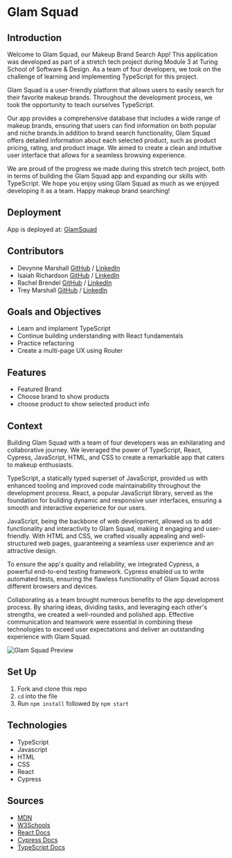 # Glam Squad

## Introduction
Welcome to Glam Squad, our Makeup Brand Search App! This application was developed as part of a stretch tech project during Module 3 at Turing School of Software & Design. As a team of four developers, we took on the challenge of learning and implementing TypeScript for this project.

Glam Squad is a user-friendly platform that allows users to easily search for their favorite makeup brands. Throughout the development process, we took the opportunity to teach ourselves TypeScript.

Our app provides a comprehensive database that includes a wide range of makeup brands, ensuring that users can find information on both popular and niche brands.In addition to brand search functionality, Glam Squad offers detailed information about each selected product, such as product pricing, rating, and product image. We aimed to create a clean and intuitive user interface that allows for a seamless browsing experience.

We are proud of the progress we made during this stretch tech project, both in terms of building the Glam Squad app and expanding our skills with TypeScript. We hope you enjoy using Glam Squad as much as we enjoyed developing it as a team. Happy makeup brand searching!

## Deployment

App is deployed at: [GlamSquad](glam-squad.vercel.app)

## Contributors
  - Devynne Marshall [GitHub](https://github.com/Devynnem) / [LinkedIn](https://www.linkedin.com/in/devynnemarshall/)
  - Isaiah Richardson [GitHub](https://github.com/CapCinematic) / [LinkedIn](https://www.linkedin.com/in/isaiah-richardson-a59174261/)
  - Rachel Brendel [GitHub](https://github.com/brendel-r) / [LinkedIn](https://www.linkedin.com/in/rachel-brendel/)
  - Trey Marshall [GitHub](https://github.com/tdmburr) / [LinkedIn](https://www.linkedin.com/in/tdmars/)

## Goals and Objectives
- Learn and implament TypeScript
- Continue building understanding with React fundamentals
- Practice refactoring
- Create a multi-page UX using Router

## Features
  - Featured Brand
  - Choose brand to show products
  - choose product to show selected product info
  

## Context 
Building Glam Squad with a team of four developers was an exhilarating and collaborative journey. We leveraged the power of TypeScript, React, Cypress, JavaScript, HTML, and CSS to create a remarkable app that caters to makeup enthusiasts.

TypeScript, a statically typed superset of JavaScript, provided us with enhanced tooling and improved code maintainability throughout the development process. React, a popular JavaScript library, served as the foundation for building dynamic and responsive user interfaces, ensuring a smooth and interactive experience for our users.

JavaScript, being the backbone of web development, allowed us to add functionality and interactivity to Glam Squad, making it engaging and user-friendly. With HTML and CSS, we crafted visually appealing and well-structured web pages, guaranteeing a seamless user experience and an attractive design.

To ensure the app's quality and reliability, we integrated Cypress, a powerful end-to-end testing framework. Cypress enabled us to write automated tests, ensuring the flawless functionality of Glam Squad across different browsers and devices.

Collaborating as a team brought numerous benefits to the app development process. By sharing ideas, dividing tasks, and leveraging each other's strengths, we created a well-rounded and polished app. Effective communication and teamwork were essential in combining these technologies to exceed user expectations and deliver an outstanding experience with Glam Squad.


![Glam Squad Preview](https://github.com/tdmburr/glam-squad/assets/119267952/8faf3f2d-f6c2-4dd1-ad42-d3409a75fff6)

## Set Up
1. Fork and clone this repo
1. `cd` into the file
1. Run `npm install` followed by `npm start`

## Technologies
  - TypeScript
  - Javascript
  - HTML
  - CSS
  - React
  - Cypress

## Sources
  - [MDN](http://developer.mozilla.org/en-US/)
  - [W3Schools](https://www.w3schools.com/)
  - [React Docs](https://react.dev/reference/react)
  - [Cypress Docs](https://docs.cypress.io/guides/overview/why-cypress)
  - [TypeScript Docs](https://www.typescriptlang.org/docs/handbook/typescript-in-5-minutes.html)
